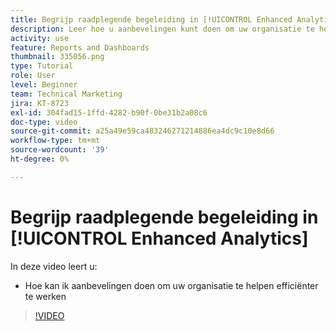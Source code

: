 ```yaml
---
title: Begrijp raadplegende begeleiding in [!UICONTROL Enhanced Analytics]
description: Leer hoe u aanbevelingen kunt doen om uw organisatie te helpen efficiënter te werken in Workfront.
activity: use
feature: Reports and Dashboards
thumbnail: 335056.png
type: Tutorial
role: User
level: Beginner
team: Technical Marketing
jira: KT-8723
exl-id: 304fad15-1ffd-4282-b90f-0be31b2a08c6
doc-type: video
source-git-commit: a25a49e59ca483246271214886ea4dc9c10e8d66
workflow-type: tm+mt
source-wordcount: '39'
ht-degree: 0%

---
```


# Begrijp raadplegende begeleiding in [!UICONTROL Enhanced Analytics]

In deze video leert u:

* Hoe kan ik aanbevelingen doen om uw organisatie te helpen efficiënter te werken

>[!VIDEO](https://video.tv.adobe.com/v/335056/?quality=12&learn=on)

